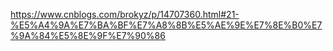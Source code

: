 https://www.cnblogs.com/brokyz/p/14707360.html#21-%E5%A4%9A%E7%BA%BF%E7%A8%8B%E5%AE%9E%E7%8E%B0%E7%9A%84%E5%8E%9F%E7%90%86